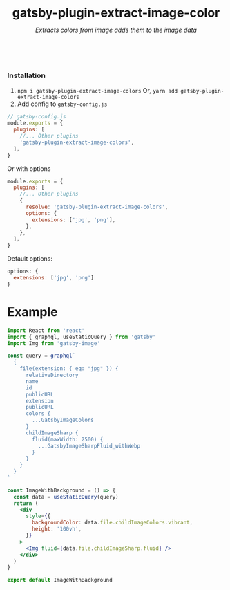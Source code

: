 <div style="text-align: center; padding: 50px 0px;">
  <div style="max-width: 500px; margin: 0 auto;">
    <h1 style="border-bottom: none; margin-bottom: 0px;">gatsby-plugin-extract-image-color</h1>
    <p style="font-style: italic">Extracts colors from image adds them to the image data</p>
  </div>
</div>

### Installation

1. `npm i gatsby-plugin-extract-image-colors`
   Or,
   `yarn add gatsby-plugin-extract-image-colors`
2. Add config to `gatsby-config.js`

```js
// gatsby-config.js
module.exports = {
  plugins: [
    //... Other plugins
    'gatsby-plugin-extract-image-colors',
  ],
}
```

Or with options

```js
module.exports = {
  plugins: [
    //... Other plugins
    {
      resolve: 'gatsby-plugin-extract-image-colors',
      options: {
        extensions: ['jpg', 'png'],
      },
    },
  ],
}
```

Default options:

```js
options: {
  extensions: ['jpg', 'png']
}
```

# Example

```jsx
import React from 'react'
import { graphql, useStaticQuery } from 'gatsby'
import Img from 'gatsby-image'

const query = graphql`
  {
    file(extension: { eq: "jpg" }) {
      relativeDirectory
      name
      id
      publicURL
      extension
      publicURL
      colors {
        ...GatsbyImageColors
      }
      childImageSharp {
        fluid(maxWidth: 2500) {
          ...GatsbyImageSharpFluid_withWebp
        }
      }
    }
  }
`

const ImageWithBackground = () => {
  const data = useStaticQuery(query)
  return (
    <div
      style={{
        backgroundColor: data.file.childImageColors.vibrant,
        height: '100vh',
      }}
    >
      <Img fluid={data.file.childImageSharp.fluid} />
    </div>
  )
}

export default ImageWithBackground
```
